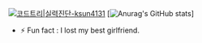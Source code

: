 
[![코드트리|실력진단-ksun4131](https://banner.codetree.ai/v1/banner/ksun4131)](https://www.codetree.ai/profiles/ksun4131)
[![Anurag's GitHub stats](https://github-readme-stats.vercel.app/api?username=KwonSunJae&&show_icons=true&theme=dracula)]
<!--
**KwonSunJae/KwonSunJae** is a ✨ _special_ ✨ repository because its `README.md` (this file) appears on your GitHub profile.

Here are some ideas to get you started:
-->

- ⚡ Fun fact : I lost my best girlfriend.

